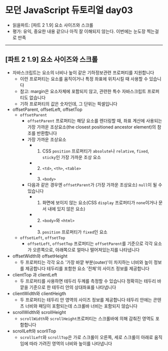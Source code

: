 # 모던 JavaScript 듀토리얼 day03

- 읽을파트: [파트 2 1.9] 요소 사이즈와 스크롤
- 평가: 유익, 중요한 내용 같으나 아직 잘 이해되지 않는다. 이번에는 눈도장 찍는걸로 만족

---

## [파트 2 1.9] 요소 사이즈와 스크롤

- 자바스크립트는 요소의 너비나 높이 같은 기하정보관련 프로퍼티를 지원합니다
  - 이런 프로퍼티는 요소를 움직이거나 특정 좌표에 위치시킬 때 사용할 수 있습니다
  - 참고: margin은 요소자체에 포함되지 않고, 관련한 특수 자바스크립트 프로퍼티도 없습니다
  - 기하 프로퍼티의 값은 숫자인데, 그 단위는 픽셀입니다
- offsetParent, offsetLeft, offsetTop
  - `offsetParent`
    - `offsetParent` 프로퍼티는 해당 요소를 렌더링할 때, 좌표 계산에 사용되는 가장 가까운 조상요소(the closest positioned ancestor element)의 참조를 반환합니다
    - 가장 가까운 조상요소
      - 1. CSS `position` 프로퍼티가 `absolute`나 `relative`, `fixed`, `sticky`인 가장 가까운 조상 요소
      - 2. `<td>`, `<th>`, `<table>`
      - 3. `<body>`
    - 다음과 같은 경우엔 `offsetParent`가 (가장 가까운 조상요소) `null`이 될 수 있습니다
      - 1. 화면에 보이지 않는 요소(CSS `display` 프로퍼티가 `none`이거나 문서 내에 있지 않은 요소)
      - 2. `<body>`와 `<html>`
      - 3. `position` 프로퍼티가 `fixed`인 요소
  - `offsetLeft`, `offsetTop`
    - `offsetLeft`, `offsetTop` 프로퍼티는 `offsetParent`를 기준으로 각각 요소가 오른쪽으로, 아래쪽으로 얼마나 떨어져있는지를 나타냅니다
- offsetWidth와 offsetHeight
  - 두 프로퍼티는 각각 요소 '가장 바깥 부분(outer)'이 차지하는 너비와 높이 정보를 제공합니다
    테두리를 포함한 요소 '전체'의 사이즈 정보를 제공합니다
- clientTop 과 clientLeft
  - 두 프로퍼티를 사용하면 테두리 두께를 측정할 수 있습니다
    정확히는 테두리 바깥을 기준으로 한 테두리 안의 상대좌표를 나타냅니다
- clientWidth와 clientHeigth
  - 두 프로퍼티는 테두리 안 영역의 사이즈 정보를 제공합니다
    테두리 안에는 콘텐츠 너비와 패딩이 포함되는데 스크롤바 너비는 포함되지 않습니다
- scrollWidth와 scrollHeight
  - `scrollWidth`와 `scrollHeight`프로퍼티는 스크롤바에 의해 감춰진 영역도 포함합니다
- scrollLeft와 scorllTop
  - `scrollLeft`와 `scrollTop`은 가로 스크롤이 오른쪽, 세로 스크롤이 아래로 움직임에 따라 가려진 영역의 너비와 높이를 나타냅니다
